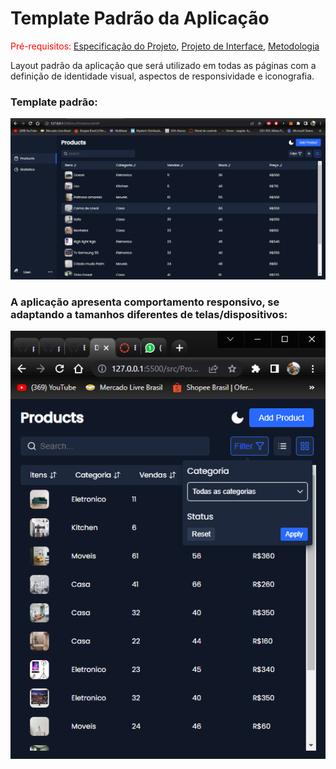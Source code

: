 # Template Padrão da Aplicação

<span style="color:red">Pré-requisitos: <a href="2-Especificação do Projeto.md"> Especificação do Projeto</a></span>, <a href="3-Projeto de Interface.md"> Projeto de Interface</a>, <a href="4-Metodologia.md"> Metodologia</a>

Layout padrão da aplicação que será utilizado em todas as páginas com a definição de identidade visual, aspectos de responsividade e iconografia.

### Template padrão:
![Template](img/Templatepadrao.png)

### A aplicação apresenta comportamento responsivo, se adaptando a tamanhos diferentes de telas/dispositivos:
![Template](img/TemplatePadraoResponsivo.png)
